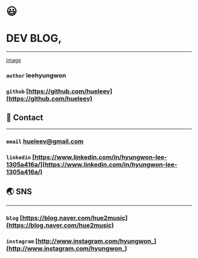 # 😃

# DEV BLOG,

---

[image](https://avatars.githubusercontent.com/u/33610328?v=4)

### `author` leehyungwon

### `github` [https://github.com/hueleev](https://github.com/hueleev)

## 💌 Contact

---

### `email` hueleev@gmail.com

### `linkedin` [https://www.linkedin.com/in/hyungwon-lee-1305a416a/](https://www.linkedin.com/in/hyungwon-lee-1305a416a/)

## 🌏 SNS

---

### `blog` [https://blog.naver.com/hue2music](https://blog.naver.com/hue2music)

### `instagram` [http://www.instagram.com/hyungwon_](http://www.instagram.com/hyungwon_)